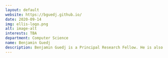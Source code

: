 ```yaml
---
layout: default
website: https://bguedj.github.io/
date: 2020-09-14
img: ellis-logo.png
alt: image-alt
interests: TBA
department: Computer Science
name: Benjamin Guedj
description: Benjamin Guedj is a Principal Research Fellow. He is also a tenured scientist with Inria (France), and holds a visiting position at ATI. He is a co-leader (with Peter Grünwald, ELLIS member) of the joint team between CWI and Inria. He is a scientific leader of the Inria@London hub. His research interests include statistical learning theory and algorithms focused on PAC-Bayes theory, concentration inequalities and generalisation bounds, computational statistics and deep learning. He holds two ANR grants (French agency for research) and an H2020 grant in 2018. He is regularly on the program committees of NeurIPS, COLT, ICML, ICLR, AISTATS. He organised (with Francis Bach, ELLIS member, and Pascal Germain) a NeurIPS 2017 workshop, and a tutorial (with John Shawe-Taylor, ELLIS Fellow) at ICML 2019. Local chair for COLT 2022 (in London). He is a member of the board of ECAS, board of the French Statistical Society, and of Inria’s Evaluation Committee. He is currently supervising 5 PhD students and 2 postdocs. Collaborations with Inria, CWI (the Netherlands), Amazon Cambridge, UCLA, among others. 
---
```

